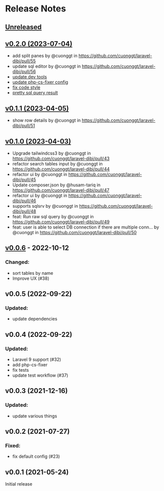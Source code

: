 # Release Notes

## [Unreleased](https://github.com/cuonggt/laravel-dibi/compare/v0.2.0...master)

## [v0.2.0 (2023-07-04)](https://github.com/cuonggt/laravel-dibi/compare/v0.1.1...v0.2.0)
* add split panes by @cuonggt in https://github.com/cuonggt/laravel-dibi/pull/55
* update sql editor by @cuonggt in https://github.com/cuonggt/laravel-dibi/pull/56
* [update dev tools](https://github.com/cuonggt/laravel-dibi/commit/807c3b2cf2d1b50e09916fea1182b4cc89a87f9b)
* [update php-cs-fixer config](https://github.com/cuonggt/laravel-dibi/commit/9f06c7352c0399243632239b4e84616cea95532b)
* [fix code style](https://github.com/cuonggt/laravel-dibi/commit/e5784c4cfe181fbc9b4db47c0ca5eb53f56dcae0)
* [pretty sql query result](https://github.com/cuonggt/laravel-dibi/commit/36eb021f7b536caf47f0e07d7e8407c07e4e24a0)

## [v0.1.1 (2023-04-05)](https://github.com/cuonggt/laravel-dibi/compare/v0.1.0...v0.1.1)
* show row details by @cuonggt in https://github.com/cuonggt/laravel-dibi/pull/51

## [v0.1.0 (2023-04-03)](https://github.com/cuonggt/laravel-dibi/compare/v0.0.6...v0.1.0)
* Upgrade tailwindcss3 by @cuonggt in https://github.com/cuonggt/laravel-dibi/pull/43
* refactor search tables input by @cuonggt in https://github.com/cuonggt/laravel-dibi/pull/44
* refactor ui by @cuonggt in https://github.com/cuonggt/laravel-dibi/pull/45
* Update composer.json by @husam-tariq in https://github.com/cuonggt/laravel-dibi/pull/47
* refactor ui by @cuonggt in https://github.com/cuonggt/laravel-dibi/pull/46
* supports sqlsrv by @cuonggt in https://github.com/cuonggt/laravel-dibi/pull/48
* feat: Run raw sql query by @cuonggt in https://github.com/cuonggt/laravel-dibi/pull/49
* feat: user is able to select DB connection if there are multiple conn… by @cuonggt in https://github.com/cuonggt/laravel-dibi/pull/50

## [v0.0.6](https://github.com/cuonggt/laravel-dibi/compare/v0.0.5...v0.0.6) - 2022-10-12
### Changed:
- sort tables by name
- Improve UX (#38)
## v0.0.5 (2022-09-22)
### Updated:
- update dependencies
## v0.0.4 (2022-09-22)
### Updated:
- Laravel 9 support (#32)
- add php-cs-fixer
- fix tests
- update test workflow (#37)
## v0.0.3 (2021-12-16)
### Updated:
- update various things
## v0.0.2 (2021-07-27)
### Fixed:
- fix default config (#23)
## v0.0.1 (2021-05-24)
Initial release
